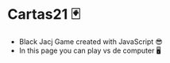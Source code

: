 # Cartas21 🃏
- Black Jacj Game created with JavaScript 😎
- In this page you can play vs de computer 🖥️
